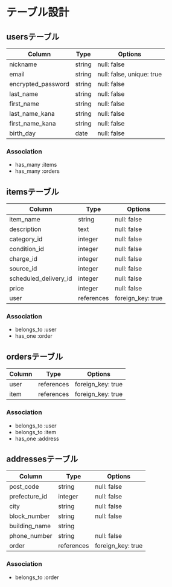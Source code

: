 # テーブル設計

## usersテーブル

| Column                | Type    | Options                   |
| --------------------- | ------- | ------------------------- |
| nickname              | string  | null: false               |
| email                 | string  | null: false, unique: true |
| encrypted_password    | string  | null: false               |
| last_name             | string  | null: false               |
| first_name            | string  | null: false               |
| last_name_kana        | string  | null: false               |
| first_name_kana       | string  | null: false               |
| birth_day             | date    | null: false               |

### Association

- has_many :items
- has_many :orders


## itemsテーブル

| Column                     | Type       | Options           |
| -------------------------- | ---------- | ----------------- |
| item_name                  | string     | null: false       |
| description                | text       | null: false       |
| category_id                | integer    | null: false       |
| condition_id               | integer    | null: false       |
| charge_id                  | integer    | null: false       |
| source_id                  | integer    | null: false       |
| scheduled_delivery_id      | integer    | null: false       |
| price                      | integer    | null: false       |
| user                       | references | foreign_key: true |

### Association

- belongs_to :user
- has_one :order


## ordersテーブル

| Column      | Type       | Options           |
| ----------- | ---------- | ----------------- |
| user        | references | foreign_key: true |
| item        | references | foreign_key: true |

### Association

- belongs_to :user
- belongs_to :item
- has_one :address


## addressesテーブル

| Column           | Type       | Options           |
| ---------------- | ---------- | ----------------- |
| post_code        | string     | null: false       |
| prefecture_id    | integer    | null: false       |
| city             | string     | null: false       |
| block_number     | string     | null: false       |
| building_name    | string     |                   |
| phone_number     | string     | null: false       |
| order            | references | foreign_key: true |

### Association

- belongs_to :order


